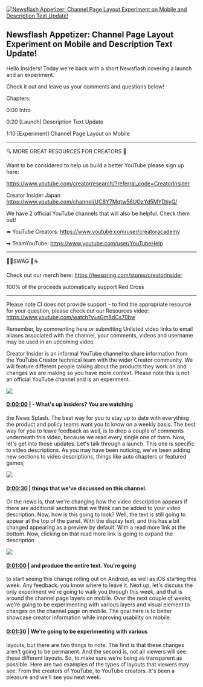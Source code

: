 [![Newsflash Appetizer: Channel Page Layout Experiment on Mobile and Description Text Update!](https://i.ytimg.com/vi/1LJTn1qFJBY/maxresdefault.jpg)](https://www.youtube.com/watch?v=1LJTn1qFJBY)

## Newsflash Appetizer: Channel Page Layout Experiment on Mobile and Description Text Update!

Hello Insiders! Today we're back with a short Newsflash covering a launch and an experiment.



Check it out and leave us your comments and questions below!



Chapters:

0:00 Intro

0:20 [Launch] Description Text Update

1:10 [Experiment] Channel Page Layout on Mobile

-------------------------------------------



🔍 MORE GREAT RESOURCES FOR CREATORS 🔎



Want to be considered to help us build a better YouTube please sign up here: 

https://www.youtube.com/creatorresearch/?referral_code=CreatorInsider



Creator Insider Japan https://www.youtube.com/channel/UC8Y7Mqtw56UOzYd5MYDtiyQ/



We have 2 official YouTube channels that will also be helpful. Check them out! 



➡ YouTube Creators: https://www.youtube.com/user/creatoracademy



➡ TeamYouTube: https://www.youtube.com/user/YouTubeHelp



-------------------------------------------



👕👚SWAG 🎽☕



Check out our merch here: https://teespring.com/stores/creatorinsider



100% of the proceeds automatically support Red Cross



-------------------------------------------

Please note CI does not provide support - to find the appropriate resource for your question, please check out our Resources video: https://www.youtube.com/watch?v=sGm8dCs70bw



Remember, by commenting here or submitting Unlisted video links to email aliases associated with the channel, your comments, videos and username may be used in an upcoming video.



Creator Insider is an informal YouTube channel to share information from the YouTube Creator technical team with the wider Creator community. We will feature different people talking about the products they work on and changes we are making so you have more context. Please note this is not an official YouTube channel and is an experiment.



![](https://i.ytimg.com/vi/1LJTn1qFJBY/maxres1.jpg)



#### [0:00:00](https://www.youtube.com/watch?v=1LJTn1qFJBY&t=0) |  - What's up insiders? You are watching

the News Splash. The best way for you to stay up to date with everything the product and policy teams want you to know on a weekly basis. The best way for you to leave feedback as well, is to drop a couple of comments underneath this video, because we read every single one of them. Now, let's get into those updates. Let's talk through a launch. This one is specific to video descriptions. As you may have been noticing, we've been adding new sections to video descriptions, things like auto chapters or featured games,  

![](https://i.ytimg.com/vi/1LJTn1qFJBY/maxres2.jpg)



#### [0:00:30](https://www.youtube.com/watch?v=1LJTn1qFJBY&t=30) |  things that we've discussed on this channel.

Or the news is, that we're changing how the video description appears if there are additional sections that we think can be added to your video description. Now, how is this going to look? Well, the text is still going to appear at the top of the panel. With the display text, and this has a bit changed appearing as a preview by default. With a read more link at the bottom. Now, clicking on that read more link is going to expand the description  

![](https://i.ytimg.com/vi/1LJTn1qFJBY/maxres3.jpg)



#### [0:01:00](https://www.youtube.com/watch?v=1LJTn1qFJBY&t=60) |  and produce the entire text. You're going

to start seeing this change rolling out on Android, as well as iOS starting this week. Any feedback, you know where to leave it. Next up, let's discuss the only experiment we're going to walk you through this week, and that is around the channel page layers on mobile. Over the next couple of weeks, we're going to be experimenting with various layers and visual element to changes on the channel page on mobile. The goal here is to better showcase creator information while improving usability on mobile.  

#### [0:01:30](https://www.youtube.com/watch?v=1LJTn1qFJBY&t=90) |  We're going to be experimenting with various

layouts, but there are two things to note. The first is that these changes aren't going to be permanent. And the second is, not all viewers will see these different layouts. So, to make sure we're being as transparent as possible. Here are two examples of the types of layouts that viewers may see. From the creators of YouTube, to YouTube creators. It's been a pleasure and we'll see you next week.  
